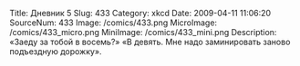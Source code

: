 Title: Дневник 5 
Slug: 433 
Category: xkcd 
Date: 2009-04-11 11:06:20 
SourceNum: 433 
Image: /comics/433.png 
MicroImage: /comics/433_micro.png 
MiniImage: /comics/433_mini.png 
Description: «Заеду за тобой в восемь?»
«В девять. Мне надо заминировать заново подъездную дорожку». 

